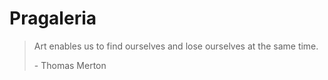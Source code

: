 Pragaleria
=========

>
> Art enables us to find ourselves and lose ourselves at the same time.
>
> \- Thomas Merton
